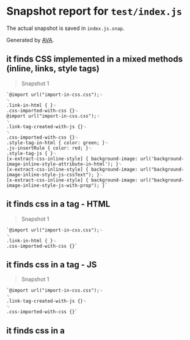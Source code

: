 # Snapshot report for `test/index.js`

The actual snapshot is saved in `index.js.snap`.

Generated by [AVA](https://ava.li).

## it finds CSS implemented in a mixed methods (inline, links, style tags)

> Snapshot 1

    `@import url("import-in-css.css");␊
    ␊
    .link-in-html { }␊
    .css-imported-with-css {}␊
    @import url("import-in-css.css");␊
    ␊
    .link-tag-created-with-js {}␊
    ␊
    .css-imported-with-css {}␊
    .style-tag-in-html { color: green; }␊
    .js-insertRule { color: red; }␊
    .style-tag-js { }␊
    [x-extract-css-inline-style] { background-image: url('background-image-inline-style-attribute-in-html'); }␊
    [x-extract-css-inline-style] { background-image: url("background-image-inline-style-js-cssText"); }␊
    [x-extract-css-inline-style] { background-image: url("background-image-inline-style-js-with-prop"); }`

## it finds css in a <link> tag - HTML

> Snapshot 1

    `@import url("import-in-css.css");␊
    ␊
    .link-in-html { }␊
    .css-imported-with-css {}`

## it finds css in a <link> tag - JS

> Snapshot 1

    `@import url("import-in-css.css");␊
    ␊
    .link-tag-created-with-js {}␊
    ␊
    .css-imported-with-css {}`

## it finds css in a <style> tag - HTML

> Snapshot 1

    `.css-imported-with-css {}␊
    @import url("import-in-css.css");␊
    .fixture { color: red; }`

## it finds css in a <style> tag - JS

> Snapshot 1

    `.css-imported-with-js {}␊
    @import url("import-in-js.css");␊
    .fixture { color: red; }`

## it finds css-in-js

> Snapshot 1

    '.bcMPWx { color: blue; }'

## it finds inline styles - HTML

> Snapshot 1

    `[x-extract-css-inline-style] { color: red; font-size: 12px; }␊
    [x-extract-css-inline-style] { color: blue }`

## it finds inline styles - JS

> Snapshot 1

    `[x-extract-css-inline-style] { color: red; font-size: 12px; border-style: solid; }␊
    [x-extract-css-inline-style] { border-color: blue; border-width: 1px; }`
